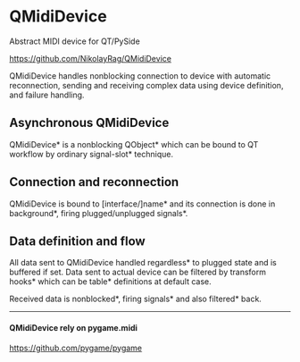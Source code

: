 # QMidiDevice
Abstract MIDI device for QT/PySide

https://github.com/NikolayRag/QMidiDevice

QMidiDevice handles nonblocking connection to device with automatic reconnection, sending and receiving complex data using device definition, and failure handling.



## Asynchronous QMidiDevice

QMidiDevice* is a nonblocking QObject* which can be bound to QT workflow by ordinary signal-slot* technique.



## Connection and reconnection

QMidiDevice is bound to [interface/]name* and its connection is done in background*, firing plugged/unplugged signals*.



## Data definition and flow

All data sent to QMidiDevice handled regardless* to plugged state and is buffered if set.
Data sent to actual device can be filtered by transform hooks* which can be table* definitions at default case.

Received data is nonblocked*, firing signals* and also filtered* back.


---

#### QMidiDevice rely on pygame.midi
https://github.com/pygame/pygame
